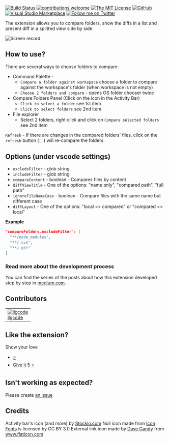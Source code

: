 [![Build Status](https://dev.azure.com/moshfeu-vscode/CompareFoldersExtension/_apis/build/status/moshfeu.vscode-compare-folders?branchName=master)](https://dev.azure.com/moshfeu-vscode/CompareFoldersExtension/_build/latest?definitionId=1&branchName=master)
[![contributions welcome](https://img.shields.io/badge/contributions-welcome-yellow.svg?style=flat)](https://github.com/Coding-Coach/find-a-mentor/issues)
[![The MIT License](https://flat.badgen.net/badge/license/MIT/orange)](http://opensource.org/licenses/MIT)
[![GitHub](https://flat.badgen.net/github/release/moshfeu/vscode-compare-folders)](https://github.com/moshfeu/vscode-compare-folders/releases)
[![Visual Studio Marketplace](https://vsmarketplacebadge.apphb.com/installs-short/moshfeu.compare-folders.svg?style=flat-square)](https://marketplace.visualstudio.com/items?itemName=moshfeu.compare-folders)
[![Follow me on Twitter](https://img.shields.io/twitter/follow/moshfeu.svg?style=social)](https://twitter.com/moshfeu)

The extension allows you to compare folders, show the diffs in a list and present diff in a splitted view side by side.

![Screen record](https://user-images.githubusercontent.com/3723951/82501126-67607700-9afd-11ea-9578-8526f6172143.gif)

## How to use?

There are several ways to choose folders to compare:

- Command Palette -
  - `Compare a folder against workspace` choose a folder to compare against the workspace's folder (when workspace is not empty)
  - `Choose 2 folders and compare` - opens OS folder chooser twice
- Compare Folders Panel (Click on the icon in the Activity Bar)
  - `Click to select a folder` see 1st item
  - `Click to select folders` see 2nd item
- File explorer
  - Select 2 folders, right click and click on `Compare selected folders` see 2nd item

`Refresh` - If there are changes in the compared folders' files, click on the `refresh` button (<img style="width: 15px; display: inline-block; vertical-align: sub" src="https://raw.githubusercontent.com/moshfeu/vscode-compare-folders/master/resources/dark/refresh.svg" alt="refresh button" />) will re-compare the folders.

## Options (under vscode settings)

- `excludeFilter` - glob string
- `includeFilter` - glob string
- `compareContent` - boolean - Compares files by content
- `diffViewTitle` - One of the options: "name only", "compared path", "full path"
- `ignoreFileNameCase` - boolean - Compare files with the same name but different case
- `diffLayout` - One of the options: "local <> compared" or "compared <> local"

**Example**

```json
"compareFolders.excludeFilter": [
  "**/node_modules",
  "**/.svn",
  "**/.git"
]
```

### Read more about the development process

You can find the series of the posts about how this extension developed step by step in [medium.com](https://medium.com/@moshfeu/comparefolders-visual-studio-code-extension-journey-intro-b540a0539629?source=friends_link&sk=db37e1889766ccd8fe553958a12a8f69).

## Contributors

<table>
  <tr>
    <td>
      <a href="https://github.com/llgcode" target="_blank">
        <img width="40" height="40" src="https://avatars3.githubusercontent.com/u/524083?s=88&v=4" alt="llgcode">
        <div>
          llgcode
        </div>
      </a>
    </td>
  </tr>
</table>

## Like the extension?

Show your love

- [⭐️](https://github.com/moshfeu/vscode-compare-folders)
- [Give it 5 ⭐️](https://marketplace.visualstudio.com/items?itemName=moshfeu.compare-folders&ssr=false#review-details)

## Isn't working as expected?

Please create [an issue](https://github.com/moshfeu/vscode-compare-folders/issues/new)

## Credits
Activity bar's icon (and more) by [Stockio.com](https://www.stockio.com/free-icon/folders)
Null icon made from <a href="http://www.onlinewebfonts.com/icon">Icon Fonts</a> is licensed by CC BY 3.0
External link icon made by <a href="https://www.flaticon.com/authors/dave-gandy" title="Dave Gandy">Dave Gandy</a> from <a href="https://www.flaticon.com/" title="Flaticon">www.flaticon.com</a>